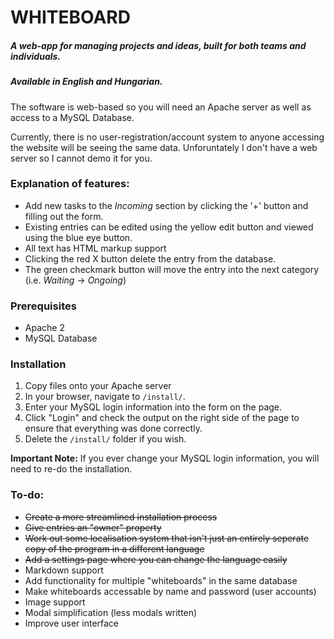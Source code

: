 # WHITEBOARD

##### A web-app for managing projects and ideas, built for both teams and individuals.

##### Available in English and Hungarian.

The software is web-based so you will need an Apache server as well as access to a MySQL Database. 

Currently, there is no user-registration/account system to anyone accessing the website will be seeing the same data. Unforuntately I don't have a web server so I cannot demo it for you.

### Explanation of features:

* Add new tasks to the *Incoming* section by clicking the '+' button and filling out the form. 
* Existing entries can be edited using the yellow edit button and viewed using the blue eye button.
* All text has HTML markup support
* Clicking the red X button delete the entry from the database.
* The green checkmark button will move the entry into the next category (i.e. *Waiting* -> *Ongoing*)

### Prerequisites
* Apache 2
* MySQL Database

### Installation
1. Copy files onto your Apache server
2. In your browser, navigate to `/install/`.
3. Enter your MySQL login information into the form on the page.
4. Click "Login" and check the output on the right side of the page to ensure that everything was done correctly.
5. Delete the `/install/` folder if you wish.

**Important Note:** If you ever change your MySQL login information, you will need to re-do the installation. 

### To-do:
* ~~Create a more streamlined installation process~~
* ~~Give entries an "owner" property~~
* ~~Work out some localisation system that isn't just an entirely seperate copy of the program in a different language~~
* ~~Add a settings page where you can change the language easily~~
* Markdown support
* Add functionality for multiple "whiteboards" in the same database
* Make whiteboards accessable by name and password (user accounts)
* Image support
* Modal simplification (less modals written)
* Improve user interface
